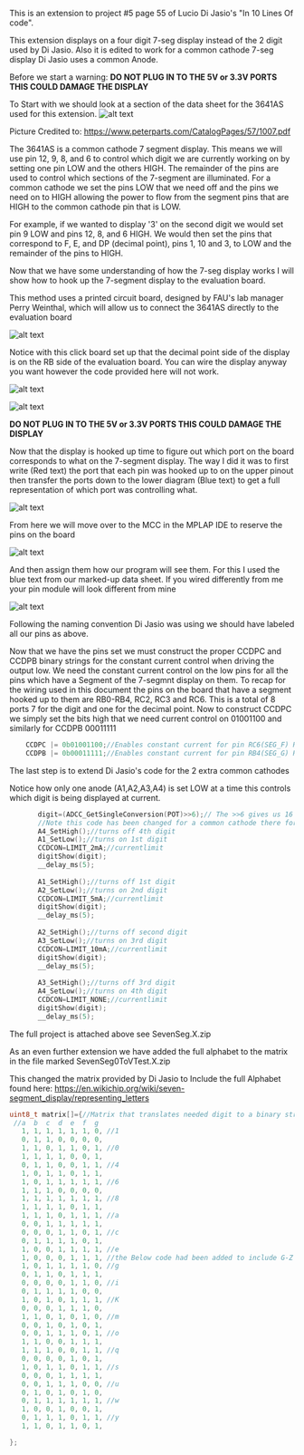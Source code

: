 This is an extension to project #5 page 55 of Lucio Di Jasio's "In 10 Lines Of code". 

 This extension displays on a four digit 7-seg display instead of the 2 digit used by Di Jasio.
 Also it is edited to work for a common cathode 7-seg display Di Jasio uses a common Anode.
 
 Before we start a warning:
 __DO NOT PLUG IN TO THE 5V or 3.3V PORTS THIS COULD DAMAGE THE DISPLAY__
 
 To Start with we should look at a section of the data sheet for the 3641AS used for this extension.
 ![alt text](https://github.com/RShankar/Intro-to-Microprocessors/blob/master/Lab%20Project%20Examples/Seven%20Segment%20Display/diagram%20display.png "Data sheet")
 
 Picture Credited to: https://www.peterparts.com/CatalogPages/57/1007.pdf
 
 The 3641AS is a common cathode 7 segment display. This means we will use pin 12, 9, 8, and 6 to control which digit we are currently working on by setting one pin LOW and the others HIGH. The remainder of the pins are used to control which sections of the 7-segment are illuminated. For a common cathode we set the pins LOW that we need off and the pins we need on to HIGH allowing the power to flow from the segment pins that are HIGH to the common cathode pin that is LOW.
 
 For example, if we wanted to display '3' on the second digit we would set pin 9 LOW and pins 12, 8, and 6 HIGH. We would then set the pins that correspond to F, E, and DP (decimal point), pins 1, 10 and 3, to LOW and the remainder of the pins to HIGH.
 
 Now that we have some understanding of how the 7-seg display works I will show how to hook up the 7-segment display to the evaluation board.

 This method uses a printed circuit board, designed by FAU's lab manager Perry Weinthal, which will allow us to connect the 3641AS directly to the evaluation board
  
  ![alt text](https://github.com/RShankar/Intro-to-Microprocessors/blob/master/Lab%20Project%20Examples/Seven%20Segment%20Display/N1.jpg "New set up") 
 
  Notice with this click board set up that the decimal point side of the display is on the RB side of the evaluation board. You can wire the display anyway you want however the code provided here will not work.
  
  ![alt text](https://github.com/RShankar/Intro-to-Microprocessors/blob/master/Lab%20Project%20Examples/Seven%20Segment%20Display/N2.jpg "New set up") 
  
  ![alt text](https://github.com/RShankar/Intro-to-Microprocessors/blob/master/Lab%20Project%20Examples/Seven%20Segment%20Display/N3a.jpg "New set up") 
  
  __DO NOT PLUG IN TO THE 5V or 3.3V PORTS THIS COULD DAMAGE THE DISPLAY__
  
  Now that the display is hooked up time to figure out which port on the board corresponds to what on the 7-segment display. The way I did it was to first write (Red text) the port that each pin was hooked up to on the upper pinout then transfer the ports down to the lower diagram (Blue text) to get a full representation of which port was controlling what.
  
 ![alt text](https://github.com/RShankar/Intro-to-Microprocessors/blob/master/Lab%20Project%20Examples/Seven%20Segment%20Display/diagram%20display%20marked%20up.png "Pin Map")  
 
 From here we will move over to the MCC in the MPLAP IDE to reserve the pins on the board 
 
 ![alt text](https://github.com/RShankar/Intro-to-Microprocessors/blob/master/Lab%20Project%20Examples/Seven%20Segment%20Display/Pin_Manager.JPG "Pin Manager")  

And then assign them how our program will see them. For this I used the blue text from our marked-up data sheet.
If you wired differently from me your pin module will look different from mine

 ![alt text](https://github.com/RShankar/Intro-to-Microprocessors/blob/master/Lab%20Project%20Examples/Seven%20Segment%20Display/Pin_Module.JPG "Pin Module") 
 
 Following the naming convention Di Jasio was using we should have labeled all our pins as above.
 
 Now that we have the pins set we must construct the proper CCDPC and CCDPB binary strings for the constant current control when driving the output low. We need the constant current control on the low pins for all the pins which have a Segment of the 7-segmnt display on them. To recap for the wiring used in this document the pins on the board that have a segment hooked up to them are RB0-RB4, RC2, RC3 and RC6. This is a total of 8 ports 7 for the digit and one for the decimal point. Now to construct CCDPC we simply set the bits high that we need current control on 01001100 and similarly for CCDPB 00011111
 
```C
    CCDPC |= 0b01001100;//Enables constant current for pin RC6(SEG_F) RC3(SEG_B) and RC2(SEG_A)
    CCDPB |= 0b00011111;//Enables constant current for pin RB4(SEG_G) RB3(SEG_C) RB2(SEG_DP) RB1(SEG_D) and RB0(SEG_E)
```
 
 The last step is to extend Di Jasio's code for the 2 extra common cathodes
 
 Notice how only one anode (A1,A2,A3,A4) is set LOW at a time this controls which digit is being displayed at current. 
 
 ```C        
        digit=(ADCC_GetSingleConversion(POT)>>6);// The >>6 gives us 16 digits of freedom enough for 0-F
        //Note this code has been changed for a common cathode there for setting A#High turns off that digit and setting A#Low turns on that digit.
        A4_SetHigh();//turns off 4th digit
        A1_SetLow();//turns on 1st digit
        CCDCON=LIMIT_2mA;//currentlimit
        digitShow(digit);
        __delay_ms(5);
        
        A1_SetHigh();//turns off 1st digit
        A2_SetLow();//turns on 2nd digit
        CCDCON=LIMIT_5mA;//currentlimit
        digitShow(digit);
        __delay_ms(5);
                
        A2_SetHigh();//turns off second digit
        A3_SetLow();//turns on 3rd digit
        CCDCON=LIMIT_10mA;//currentlimit
        digitShow(digit);
        __delay_ms(5);
        
        A3_SetHigh();//turns off 3rd digit
        A4_SetLow();//turns on 4th digit
        CCDCON=LIMIT_NONE;//currentlimit
        digitShow(digit);
        __delay_ms(5);
 ```
The full project is attached above see SevenSeg.X.zip

As an even further extension we have added the full alphabet to the matrix in the file marked SevenSeg0ToVTest.X.zip

This changed the matrix provided by Di Jasio to Include the full Alphabet found here: https://en.wikichip.org/wiki/seven-segment_display/representing_letters

 ```C  
 uint8_t matrix[]={//Matrix that translates needed digit to a binary string to control which of the LEDs in the 7 segment are on and off
  //a  b  c  d  e  f  g
    1, 1, 1, 1, 1, 1, 0, //1
    0, 1, 1, 0, 0, 0, 0,
    1, 1, 0, 1, 1, 0, 1, //0
    1, 1, 1, 1, 0, 0, 1, 
    0, 1, 1, 0, 0, 1, 1, //4
    1, 0, 1, 1, 0, 1, 1, 
    1, 0, 1, 1, 1, 1, 1, //6
    1, 1, 1, 0, 0, 0, 0, 
    1, 1, 1, 1, 1, 1, 1, //8
    1, 1, 1, 1, 0, 1, 1, 
    1, 1, 1, 0, 1, 1, 1, //a
    0, 0, 1, 1, 1, 1, 1, 
    0, 0, 0, 1, 1, 0, 1, //c
    0, 1, 1, 1, 1, 0, 1, 
    1, 0, 0, 1, 1, 1, 1, //e
    1, 0, 0, 0, 1, 1, 1, //the Below code had been added to include G-Z to the seven segment display matrix
    1, 0, 1, 1, 1, 1, 0, //g
    0, 1, 1, 0, 1, 1, 1,
    0, 0, 0, 0, 1, 1, 0, //i
    0, 1, 1, 1, 1, 0, 0, 
    1, 0, 1, 0, 1, 1, 1, //K
    0, 0, 0, 1, 1, 1, 0, 
    1, 1, 0, 1, 0, 1, 0, //m
    0, 0, 1, 0, 1, 0, 1,
    0, 0, 1, 1, 1, 0, 1, //o
    1, 1, 0, 0, 1, 1, 1, 
    1, 1, 1, 0, 0, 1, 1, //q 
    0, 0, 0, 0, 1, 0, 1, 
    1, 0, 1, 1, 0, 1, 1, //s
    0, 0, 0, 1, 1, 1, 1, 
    0, 0, 1, 1, 1, 0, 0, //u
    0, 1, 0, 1, 0, 1, 0, 
    0, 1, 1, 1, 1, 1, 1, //w
    1, 0, 0, 1, 0, 0, 1, 
    0, 1, 1, 1, 0, 1, 1, //y
    1, 1, 0, 1, 1, 0, 1, 

};
 ```
